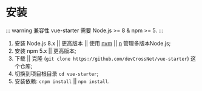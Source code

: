 # 安装

::: warning 兼容性
vue-starter 需要 Node.js >= 8 & npm >= 5.
:::

1. 安装 Node.js 8.x || 更高版本 || 使用 [nvm](https://github.com/creationix/nvm) || [n](https://github.com/tj/n) 管理多版本Node.js;
2. 安装 npm 5.x || 更高版本;
3. 下载 || 克隆 (`git clone https://github.com/devCrossNet/vue-starter`) 这个仓库;
4. 切换到项目根目录 `cd vue-starter`;
5. 安装依赖: `cnpm install` || `npm install`.
